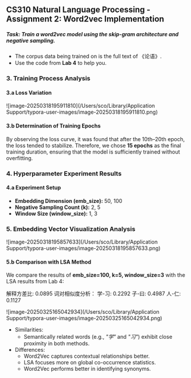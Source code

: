 ## **CS310 Natural Language Processing - Assignment 2: Word2vec Implementation**



##### **Task**: Train a word2vec model using the skip-gram architecture and negative sampling.

- The corpus data being trained on is the full text of 《论语》.
- Use the code from **Lab 4** to help you.



### **3. Training Process Analysis**

#### **3.a Loss Variation**

![image-20250318195911810](/Users/sco/Library/Application Support/typora-user-images/image-20250318195911810.png)

#### **3.b Determination of Training Epochs**

By observing the loss curve, it was found that after the 10th–20th epoch, the loss tended to stabilize. Therefore, we chose **15 epochs** as the final training duration, ensuring that the model is sufficiently trained without overfitting.



### **4. Hyperparameter Experiment Results**

#### **4.a Experiment Setup**

- **Embedding Dimension (emb_size):** 50, 100
- **Negative Sampling Count (k):** 2, 5
- **Window Size (window_size):** 1, 3

#### 

### **5. Embedding Vector Visualization Analysis**

![image-20250318195857633](/Users/sco/Library/Application Support/typora-user-images/image-20250318195857633.png)



#### **5.b Comparison with LSA Method**

We compare the results of **emb_size=100, k=5, window_size=3** with the LSA results from Lab 4:

解释方差比: 0.0895 词对相似度分析： 学-习: 0.2292  子-曰: 0.4987  人-仁: 0.1127

![image-20250325165042934](/Users/sco/Library/Application Support/typora-user-images/image-20250325165042934.png)

- Similarities:
	- Semantically related words (e.g., *"学"* and *"习"*) exhibit close proximity in both methods.
- Differences:
	- Word2Vec captures contextual relationships better.
	- LSA focuses more on global co-occurrence statistics.
	- Word2Vec performs better in identifying synonyms.

